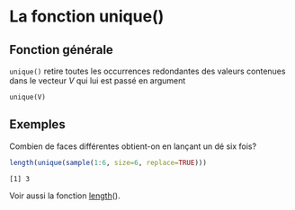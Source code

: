 La fonction unique()
================

## Fonction générale

`unique()` retire toutes les occurrences redondantes des valeurs
contenues dans le vecteur *V* qui lui est passé en argument

    unique(V)

## Exemples

Combien de faces différentes obtient-on en lançant un dé six fois?

``` r
length(unique(sample(1:6, size=6, replace=TRUE)))
```

    [1] 3

Voir aussi la fonction [length](length)().
